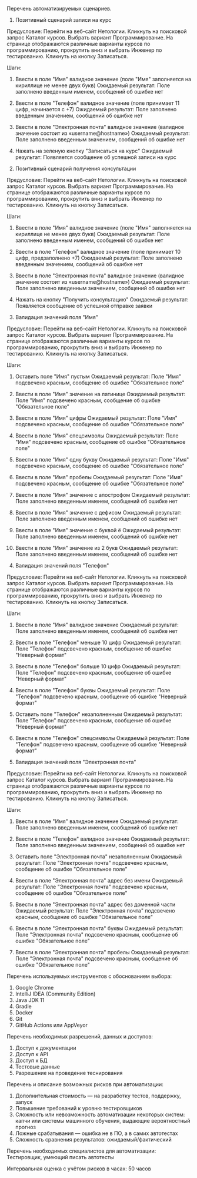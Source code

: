 Перечень автоматизируемых сценариев.

1. Позитивный сценарий записи на курс

Предусловие:
Перейти на веб-сайт Нетологии.
Кликнуть на поисковой запрос Каталог курсов.
Выбрать вариант Программирование.
На странице отображаются различные варианты курсов по программированию, прокрутить вниз и выбрать Инженер по тестированию.
Кликнуть на кнопку Записаться.

Шаги:
1) Ввести в поле "Имя" валидное значение (поле "Имя" заполняется на кириллице не менее двух букв)
   Ожидаемый результат:
   Поле заполнено введенным именем, сообщений об ошибке нет

2) Ввести в поле "Телефон" валидное значение (поле принимает 11 цифр, начинается с +7)
   Ожидаемый результат:
   Поле заполнено введенным значением, сообщений об ошибке нет

3) Ввести в поле "Электронная почта" валидное значение (валидное значение состоит из «username@hostname»)
   Ожидаемый результат:
   Поле заполнено введенным значением, сообщений об ошибке нет

4) Нажать на зеленую кнопку "Записаться на курс"
   Ожидаемый результат:
   Появляется сообщение об успешной записи на курс


   

2. Позитивный сценарий получения консультации

Предусловие:
Перейти на веб-сайт Нетологии.
Кликнуть на поисковой запрос Каталог курсов.
Выбрать вариант Программирование.
На странице отображаются различные варианты курсов по программированию, прокрутить вниз и выбрать Инженер по тестированию.
Кликнуть на кнопку Записаться.

Шаги:
1) Ввести в поле "Имя" валидное значение (поле "Имя" заполняется на кириллице не менее двух букв)
   Ожидаемый результат:
   Поле заполнено введенным именем, сообщений об ошибке нет

2) Ввести в поле "Телефон" валидное значение (поле принимает 10 цифр, предзаполнено +7)
   Ожидаемый результат:
   Поле заполнено введенным значением, сообщений об ошибке нет

3) Ввести в поле "Электронная почта" валидное значение (валидное значение состоит из «username@hostname»)
   Ожидаемый результат:
   Поле заполнено введенным значением, сообщений об ошибке нет

4) Нажать на кнопку "Получить консультацию"
   Ожидаемый результат:
   Появляется сообщение об успешной отправке заявки


   

3. Валидация значений поля "Имя"

Предусловие:
Перейти на веб-сайт Нетологии.
Кликнуть на поисковой запрос Каталог курсов.
Выбрать вариант Программирование.
На странице отображаются различные варианты курсов по программированию, прокрутить вниз и выбрать Инженер по тестированию.
Кликнуть на кнопку Записаться.

Шаги:
1) Оставить поле "Имя" пустым
   Ожидаемый результат:
   Поле "Имя" подсвечено красным, сообщение об ошибке "Обязательное поле"

2) Ввести в поле "Имя" значение на латинице
   Ожидаемый результат:
   Поле "Имя" подсвечено красным, сообщение об ошибке "Обязательное поле"

3) Ввести в поле "Имя" цифры
   Ожидаемый результат:
   Поле "Имя" подсвечено красным, сообщение об ошибке "Обязательное поле"

4) Ввести в поле "Имя" спецсимволы
   Ожидаемый результат:
   Поле "Имя" подсвечено красным, сообщение об ошибке "Обязательное поле"

5) Ввести в поле "Имя" одну букву
   Ожидаемый результат:
   Поле "Имя" подсвечено красным, сообщение об ошибке "Обязательное поле"

6) Ввести в поле "Имя" пробелы
   Ожидаемый результат:
   Поле "Имя" подсвечено красным, сообщение об ошибке "Обязательное поле"

7) Ввести в поле "Имя" значение с апострофом
   Ожидаемый результат:
   Поле заполнено введенным именем, сообщений об ошибке нет

8) Ввести в поле "Имя" значение с дефисом
   Ожидаемый результат:
   Поле заполнено введенным именем, сообщений об ошибке нет

9) Ввести в поле "Имя" значение с буквой ё
   Ожидаемый результат:
   Поле заполнено введенным именем, сообщений об ошибке нет

10) Ввести в поле "Имя" значение из 2 букв
    Ожидаемый результат:
    Поле заполнено введенным именем, сообщений об ошибке нет




4. Валидация значений поля "Телефон"

Предусловие:
Перейти на веб-сайт Нетологии.
Кликнуть на поисковой запрос Каталог курсов.
Выбрать вариант Программирование.
На странице отображаются различные варианты курсов по программированию, прокрутить вниз и выбрать Инженер по тестированию.
Кликнуть на кнопку Записаться.

Шаги:
1) Ввести в поле "Имя" валидное значение
   Ожидаемый результат:
   Поле заполнено введенным именем, сообщений об ошибке нет

2) Ввести в поле "Телефон" меньше 10 цифр
   Ожидаемый результат:
   Поле "Телефон" подсвечено красным, сообщение об ошибке "Неверный формат"

3) Ввести в поле "Телефон" больше 10 цифр
   Ожидаемый результат:
   Поле "Телефон" подсвечено красным, сообщение об ошибке "Неверный формат"

4) Ввести в поле "Телефон" буквы
   Ожидаемый результат:
   Поле "Телефон" подсвечено красным, сообщение об ошибке "Неверный формат"

5) Оставить поле "Телефон" незаполненным
   Ожидаемый результат:
   Поле "Телефон" подсвечено красным, сообщение об ошибке "Неверный формат"

6) Ввести в поле "Телефон" спецсимволы
   Ожидаемый результат:
   Поле "Телефон" подсвечено красным, сообщение об ошибке "Неверный формат"




5. Валидация значений поля "Электронная почта"

Предусловие:
Перейти на веб-сайт Нетологии.
Кликнуть на поисковой запрос Каталог курсов.
Выбрать вариант Программирование.
На странице отображаются различные варианты курсов по программированию, прокрутить вниз и выбрать Инженер по тестированию.
Кликнуть на кнопку Записаться.

Шаги:
1) Ввести в поле "Имя" валидное значение
   Ожидаемый результат:
   Поле заполнено введенным именем, сообщений об ошибке нет

2) Ввести в поле "Телефон" валидное значение
   Ожидаемый результат:
   Поле заполнено введенным значением, сообщений об ошибке нет

3) Оставить поле "Электронная почта" незаполненным
   Ожидаемый результат:
   Поле "Электронная почта" подсвечено красным, сообщение об ошибке "Обязательное поле"

4) Ввести в поле "Электронная почта" адрес без имени
   Ожидаемый результат:
   Поле "Электронная почта" подсвечено красным, сообщение об ошибке "Обязательное поле"

5) Ввести в поле "Электронная почта" адрес без доменной части
   Ожидаемый результат:
   Поле "Электронная почта" подсвечено красным, сообщение об ошибке "Обязательное поле"

6) Ввести в поле "Электронная почта" буквы
   Ожидаемый результат:
   Поле "Электронная почта" подсвечено красным, сообщение об ошибке "Обязательное поле"

7) Ввести в поле "Электронная почта" пробелы
   Ожидаемый результат:
   Поле "Электронная почта" подсвечено красным, сообщение об ошибке "Обязательное поле"



Перечень используемых инструментов с обоснованием выбора:
1) Google Chrome
2) IntelliJ IDEA (Community Edition)
3) Java JDK 11
4) Gradle
5) Docker
5) Git
6) GitHub Actions или AppVeyor


Перечень необходимых разрешений, данных и доступов:
1) Доступ к документации
2) Доступ к API
3) Доступ к БД
4) Тестовые данные
5) Разрешение на проведение теснирования


Перечень и описание возможных рисков при автоматизации:

1) Дополнительная стоимость — на разработку тестов, поддержку, запуск
2) Повышение требований к уровню тестировщиков 
3) Сложность или невозможность автоматизации некоторых систем: капчи
или системы машинного обучения, выдающие вероятностный прогноз
4) Ложные срабатывания — ошибка не в ПО, а в самих автотестах
5) Сложность сравнения результатов: ожидаемый/фактический


Перечень необходимых специалистов для автоматизации: Тестировщик, умеющий писать автотесты


Интервальная оценка с учётом рисков в часах: 50 часов
